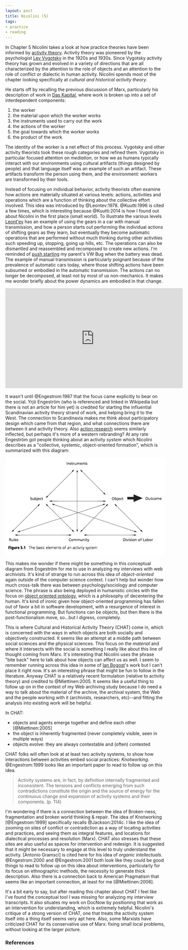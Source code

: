 ```yaml
---
layout: post
title: Nicolini (5)
tags:
- practice
- reading
---
```



In Chapter 5 Nicolini takes a look at how practice theories have been informed
by [activity theory]. Activity theory was pioneered by the psychologist [Lev
Vygotsky] in the 1920s and 1930s. Since Vygotsky activity theory has grown and
evolved in a variety of directions that are all characterized by the attention
to the role of objects and an attention to the role of conflict or dialectic in
human activity. Nicolini spends most of the chapter looking specifically at
*cultural and historical activity theory*. 

He starts off by recalling the previous discussion of Marx, particularly his
description of work in [Das Kapital], where work is broken up into a set of
interdependent components:

1. the worker
2. the material upon which the worker works
3. the instruments used to carry out the work
4. the actions of the worker
5. the goal towards which the worker works
6. the product of the work

The identity of the worker is a net effect of this process. Vygotsky and other
activity theorists took these rough categories and refined them. Vygotsky in
particular focused attention on *mediation*, or how we as humans typically
interact with our environments using cultural artifacts (things designed by
people) and that language itself was an example of such an artifact. These
artifacts transform the person using them, and the environment: workers are
transformed by their tools.

Instead of focusing on individual behavior, activity theorists often examine how
actions are materially situated at various levels: actions, activities and
operations which are a function of thinking about the collective effort
involved. This idea was introduced by @Leontev:1978. @Kuutti:1996 is cited a few
times, which is interesting because @Kuutti:2014 is how I found out about
Nicolini in the first place (small world).  To illustrate the various levels
[Leont'ev] has an example of using the gears in a car with manual transmission,
and how a person starts out performing the individual actions of shifting gears
as they learn, but eventually they become automatic operations that are
performed without much thinking during other activities such speeding up,
stopping, going up hills, etc. The operations can also be dismantled and
reassembled and recomposed to create new actions. I'm reminded of [push
starting] my parent's VW Bug when the battery was dead. The example of manual
transmission is particularly poignant because of the prevalence of automatic
cars today, where those shifting actions have been subsumed or embodied in the
automatic transmission. The actions can no longer be decomposed, at least not by
most of us non-mechanics. It makes me wonder briefly about the power dynamics
are embodied in that change.

<iframe width="560" height="315" src="https://www.youtube.com/embed/5C5M8hhVvjM"
frameborder="0" allowfullscreen></iframe>

It wasn't until @Engestrom:1987 that the focus came explicitly to bear on the
social. Yrjö Engeström (who is referenced and linked in Wikipedia but there is
not an article for him yet) is credited for starting the influential
Scandinavian activity theory strand of work, and helping bring it to the West.
The connection to Scandinavia makes me think about participatory design which
came from that region, and what connections there are between it and activity 
theory. Also [action research] seems similarly inflected, but perhaps it's more
of a western rebranding? At any rate Engeström got people thinking about an
activity *system* which Nicolini describes as a "collective, systemic,
object-oriented formation", which is summarized with this diagram:

<img src="/images/engestrom.png" class="img-fluid" />

This makes me wonder if there might be something in this conceptual diagram 
from Engeström for me to use in analyzing my interviews with web archivists.
It's kind of strange to run across this idea of *object-oriented* again outside
of the computer science context. I can't help but wonder how much cross-talk
there was between psychology/sociology and computer science. The phrase is also
being deployed in humanistic circles with the focus on [object oriented
ontology], which is a philosophy of decentering the human. It's kind of ironic
given how object-oriented programming has fallen out of favor a bit in software
development, with a resurgence of interest in functional programming. But
functions can be objects, but then there is the post-functionalism move, 
so...but I digress, completely.

This is where Cultural and Historical Activity Theory (CHAT) come in, which is
concerned with the ways in which objects are both socially and objectively
constructed. It seems like an attempt at a middle path between social sciences
and the physical sciences. This focus on the *material* and where it intersects
with the social is something I really like about this line of thought coming
from Marx. It's interesting that Nicolini uses the phrase "bite back" here to
talk about how objects can affect us as well. I seem to remember running across
this idea in some of [Ian Bogost]'s work but I can't place it right now. It's an
interesting phrase that might be fun to follow in the literature. Anyway CHAT is
a relatively recent formulation (relative to activity theory) and credited to
@Miettinen:2005. It seems like a useful thing to follow up on in the context of
my Web archiving study because I do need a way to talk about the material of the
archive, the archival system, the Web and the people working with it
(archivists, researchers, etc)--and fitting the analysis into existing work will
be helpful.

In CHAT:

* objects and agents emerge together and define each other [@Miettinen:2005]
* the object is inherently fragmented (never completely visible, seen in
  multiple ways)
* objects evolve: they are always contestable and (often) contested

CHAT folks will often look at at least two activity systems, to show how
interactions between activities embed social practices: *Knotworking*.
@Engestrom:1999 looks like an important paper to read to follow up on this idea.

> Activity systems are, in fact, by definition internally fragmented 
> and inconsistent. The tensions and conflicts emerging from such 
> contradictions constitute the origin and the source of energy for the
> continuous change and expansion of activity systems and their components.
> (p. 114)

I'm wondering if there is a connection between the idea of Broken-ness, 
fragmentation and broken world thinking & repair. The idea of Knotworking
[@Engestrom:1999] specifically recalls @Jackson:2014c. I like the idea of
zooming on sites of conflict or contradiction as a way of locating activities
and practices, and seeing them as integral features, and locations for
dialectical processes and resolution (Marx). CHAT also stresses that these sites
are also useful as spaces for intervention and redesign. It is suggested that it
might be necessary to engage at this level to truly understand the activity.
[Antonio Gramsci] is cited here for his idea of *organic intellectuals*.
@Engestrom:2000 and @Engestrom:2001 both look like they could be good things to
read to follow up on this idea about interventions, particularly for its focus
on ethnographic methods, the necessity to generate thick description. Also there
is a connection back to American Pragmatism that seems like an important
connection, at least for me [@Miettinen:2006].

It's a bit early to say, but after reading this chapter about CHAT I feel like
I've found the conceptual tool I was missing for analyzing my interview
transcripts. It also situates my work on DocNow by positioning that work as an
intervention for understanding, which is extremely helpful. Nicolini's critique
of a strong version of CHAT, one that treats the activity system itself into a
thing itself seems very apt here. Also, some Marxists have criticized CHAT for
its conservative use of Marx: fixing small local problems, without looking at
the larger picture.

### References

[Activity Theory]: https://en.wikipedia.org/wiki/Activity_theory 
[Lev Vygotsky]: https://en.wikipedia.org/wiki/Lev_Vygotsky
[Leont'ev]: https://en.wikipedia.org/wiki/Aleksei_N._Leontiev
[push starting]: https://www.youtube.com/watch?v=5C5M8hhVvjM
[Yrjö Engeström]: https://en.wikipedia.org/w/index.php?title=Yrj%C3%B6_Engestr%C3%B6m&action=edit&redlink=1
[object oriented ontology]: https://en.wikipedia.org/wiki/Object-oriented_ontology
[action research]: https://en.wikipedia.org/wiki/Action_research
[Ian Bogost]: https://en.wikipedia.org/wiki/Ian_Bogost
[Das Kapital]: https://en.wikipedia.org/wiki/Capital:_Critique_of_Political_Economy
